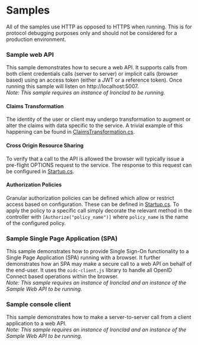 # Samples #

All of the samples use HTTP as opposed to HTTPS when running.
This is for protocol debugging purposes only and should not be considered for a production environment.

### Sample web API
This sample demonstrates how to secure a web API. It supports calls from both client credentials calls (server to server) or implicit calls (browser based) using an access token (either a JWT or a reference token). Once running this sample will listen on http://localhost:5007.  
*Note: This sample requires an instance of Ironclad to be running.*

#### Claims Transformation
The identity of the user or client may undergo transformation to augment or alter the claims with data specific to the service. A trivial example of this happening can be found in [ClaimsTransformation.cs](SampleWebApi/ClaimsTransformation.cs?fileviewer=file-view-default).

#### Cross Origin Resource Sharing
To verify that a call to the API is allowed the browser will typically issue a pre-flight OPTIONS request to the service. The response to this request can be configured in [Startup.cs](SampleWebApi/Startup.cs?fileviewer=file-view-default#Startup.cs-47).

#### Authorization Policies
Granular authorization policies can be defined which allow or restrict access based on configuration. These can be defined in [Startup.cs](SampleWebApi/Startup.cs?fileviewer=file-view-default#Startup.cs-19). To apply the policy to a specific call simply decorate the relevant method in the controller with `[Authorize("policy_name")]` where `policy_name` is the name of the configured policy.

### Sample Single Page Application (SPA)
This sample demonstrates how to provide Single Sign-On functionality to a Single Page Application (SPA) running with a browser. It further demonstrates how an SPA may make a secure call to a web API on behalf of the end-user. It uses the `oidc-client.js` library to handle all OpenID Connect based operations within the browser.  
*Note: This sample requires an instance of Ironclad and an instance of the Sample Web API to be running.*


### Sample console client
This sample demonstrates how to make a server-to-server call from a client application to a web API.  
*Note: This sample requires an instance of Ironclad and an instance of the Sample Web API to be running.*